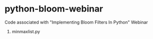 # python-bloom-webinar

Code associated with "Implementing Bloom Filters In Python" Webinar 

1. minmaxlist.py
